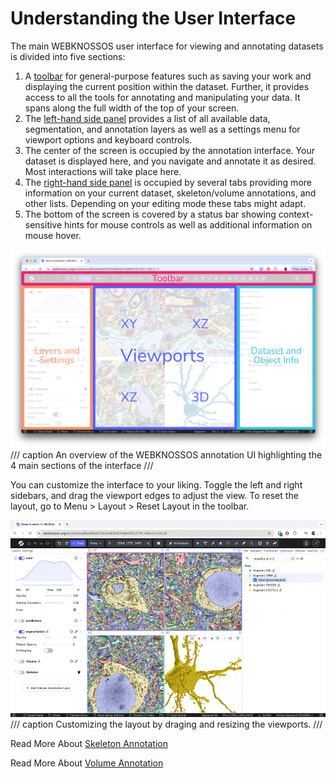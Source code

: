 # Understanding the User Interface

The main WEBKNOSSOS user interface for viewing and annotating datasets is divided into five sections:

1. A [toolbar](./toolbar.md) for general-purpose features such as saving your work and displaying the current position within the dataset. Further, it provides access to all the tools for annotating and manipulating your data. It spans along the full width of the top of your screen.
2. The [left-hand side panel](./layers.md) provides a list of all available data, segmentation, and annotation layers as well as a settings menu for viewport options and keyboard controls.
3. The center of the screen is occupied by the annotation interface. Your dataset is displayed here, and you navigate and annotate it as desired. Most interactions will take place here.
4. The [right-hand side panel](./object_info.md) is occupied by several tabs providing more information on your current dataset, skeleton/volume annotations, and other lists. Depending on your editing mode these tabs might adapt.
5. The bottom of the screen is covered by a status bar showing context-sensitive hints for mouse controls as well as additional information on mouse hover.

![An overview of the WEBKNOSSOS annotation UI highlighting the 4 main sections of the interface](../images/user_interface.png)
/// caption
An overview of the WEBKNOSSOS annotation UI highlighting the 4 main sections of the interface
///

You can customize the interface to your liking. Toggle the left and right sidebars, and drag the viewport edges to adjust the view. To reset the layout, go to Menu > Layout > Reset Layout in the toolbar.

![Customizing the layout](../images/customize_layout.gif)
/// caption
Customizing the layout by draging and resizing the viewports.
///

Read More About [Skeleton Annotation](../skeleton_annotation/index.md)

Read More About [Volume Annotation](../volume_annotation/index.md)